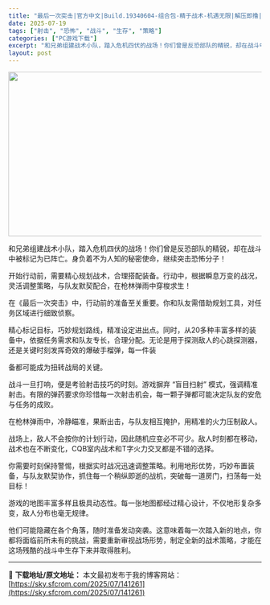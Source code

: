 ```yaml
---
title: "最后一次突击|官方中文|Build.19340604-组合包-精于战术-机遇无限|解压即撸|"
date: 2025-07-19
tags: ["射击", "恐怖", "战斗", "生存", "策略"]
categories: ["PC游戏下载"]
excerpt: "和兄弟组建战术小队，踏入危机四伏的战场！你们曾是反恐部队的精锐，却在战斗中被标记为已阵亡。身负着不为人知的秘密使命，继续突击恐怖分子！ 开始行动前，需要精心规划战术，合理搭配装备。行动中，根据瞬息万变的战况，灵活调整策略，与队友默契配合，在枪林弹雨中穿梭求生！ 在《最后一次突击》中，行动前的准备至关&hellip;"
layout: post
---
```


<img class="aligncenter size-full wp-image-141203" src="https://sky.sfcrom.com/wp-content/uploads/2025/07/2025071904502544.webp" alt="" width="700" height="327" />

和兄弟组建战术小队，踏入危机四伏的战场！你们曾是反恐部队的精锐，却在战斗中被标记为已阵亡。身负着不为人知的秘密使命，继续突击恐怖分子！

开始行动前，需要精心规划战术，合理搭配装备。行动中，根据瞬息万变的战况，灵活调整策略，与队友默契配合，在枪林弹雨中穿梭求生！

在《最后一次突击》中，行动前的准备至关重要。你和队友需借助规划工具，对任务区域进行细致侦察。

精心标记目标，巧妙规划路线，精准设定进出点。同时，从20多种丰富多样的装备中，依据任务需求和队友专长，合理分配。无论是用于探测敌人的心跳探测器，还是关键时刻发挥奇效的爆破手榴弹，每一件装

备都可能成为扭转战局的关键。

战斗一旦打响，便是考验射击技巧的时刻。游戏摒弃 “盲目扫射” 模式，强调精准射击。有限的弹药要求你珍惜每一次射击机会，每一颗子弹都可能决定队友的安危与任务的成败。

在枪林弹雨中，冷静瞄准，果断出击，与队友相互掩护，用精准的火力压制敌人。

战场上，敌人不会按你的计划行动，因此随机应变必不可少。敌人时刻都在移动，战术也在不断变化，CQB室内战术和T字火力交叉都是不错的选择。

你需要时刻保持警惕，根据实时战况迅速调整策略。利用地形优势，巧妙布置装备，与队友默契协作，抓住每一个稍纵即逝的战机，突破每一道房门，扫荡每一处目标！

游戏的地图丰富多样且极具动态性。每一张地图都经过精心设计，不仅地形复杂多变，敌人分布也毫无规律。

他们可能隐藏在各个角落，随时准备发动突袭。这意味着每一次踏入新的地点，你都将面临前所未有的挑战，需要重新审视战场形势，制定全新的战术策略，才能在这场残酷的战斗中生存下来并取得胜利。

---
📖 **下载地址/原文地址：** 本文最初发布于我的博客网站：[https://sky.sfcrom.com/2025/07/141261](https://sky.sfcrom.com/2025/07/141261)
